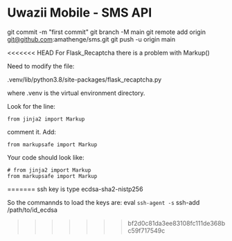 # Uwazii Mobile - SMS API

git commit -m "first commit"
git branch -M main
git remote add origin git@github.com:amathenge/sms.git
git push -u origin main

<<<<<<< HEAD
For Flask_Recaptcha there is a problem with Markup()

Need to modify the file:

.venv/lib/python3.8/site-packages/flask_recaptcha.py

where .venv is the virtual environment directory.

Look for the line:

    from jinja2 import Markup

comment it.
Add:

    from markupsafe import Markup

Your code should look like:

    # from jinja2 import Markup
    from markupsafe import Markup
=======
ssh key is type ecdsa-sha2-nistp256

So the commannds to load the keys are:
eval `ssh-agent -s`
ssh-add /path/to/id_ecdsa
>>>>>>> bf2d0c81da3ee83108fc111de368bc59f717549c
